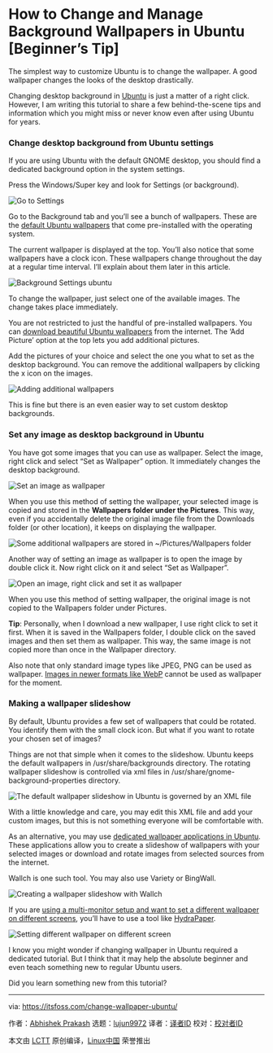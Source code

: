 [#]: subject: "How to Change and Manage Background Wallpapers in Ubuntu [Beginner’s Tip]"
[#]: via: "https://itsfoss.com/change-wallpaper-ubuntu/"
[#]: author: "Abhishek Prakash https://itsfoss.com/author/abhishek/"
[#]: collector: "lujun9972"
[#]: translator: " "
[#]: reviewer: " "
[#]: publisher: " "
[#]: url: " "

How to Change and Manage Background Wallpapers in Ubuntu [Beginner’s Tip]
======

The simplest way to customize Ubuntu is to change the wallpaper. A good wallpaper changes the looks of the desktop drastically.

Changing desktop background in [Ubuntu][1] is just a matter of a right click. However, I am writing this tutorial to share a few behind-the-scene tips and information which you might miss or never know even after using Ubuntu for years.

### Change desktop background from Ubuntu settings

If you are using Ubuntu with the default GNOME desktop, you should find a dedicated background option in the system settings.

Press the Windows/Super key and look for Settings (or background).

![Go to Settings][2]

Go to the Background tab and you’ll see a bunch of wallpapers. These are the [default Ubuntu wallpapers][3] that come pre-installed with the operating system.

The current wallpaper is displayed at the top. You’ll also notice that some wallpapers have a clock icon. These wallpapers change throughout the day at a regular time interval. I’ll explain about them later in this article.

![Background Settings ubuntu][4]

To change the wallpaper, just select one of the available images. The change takes place immediately.

You are not restricted to just the handful of pre-installed wallpapers. You can [download beautiful Ubuntu wallpapers][5] from the internet. The ‘Add Picture’ option at the top lets you add additional pictures.

Add the pictures of your choice and select the one you what to set as the desktop background. You can remove the additional wallpapers by clicking the x icon on the images.

![Adding additional wallpapers][6]

This is fine but there is an even easier way to set custom desktop backgrounds.

### Set any image as desktop background in Ubuntu

You have got some images that you can use as wallpaper. Select the image, right click and select “Set as Wallpaper” option. It immediately changes the desktop background.

![Set an image as wallpaper][7]

When you use this method of setting the wallpaper, your selected image is copied and stored in the **Wallpapers folder under the Pictures**. This way, even if you accidentally delete the original image file from the Downloads folder (or other location), it keeps on displaying the wallpaper.

![Some additional wallpapers are stored in ~/Pictures/Wallpapers folder][8]

Another way of setting an image as wallpaper is to open the image by double click it. Now right click on it and select “Set as Wallpaper”.

![Open an image, right click and set it as wallpaper][9]

When you use this method of setting wallpaper, the original image is not copied to the Wallpapers folder under Pictures.

**Tip**: Personally, when I download a new wallpaper, I use right click to set it first. When it is saved in the Wallpapers folder, I double click on the saved images and then set them as wallpaper. This way, the same image is not copied more than once in the Wallpaper directory.

Also note that only standard image types like JPEG, PNG can be used as wallpaper. [Images in newer formats like WebP][10] cannot be used as wallpaper for the moment.

### Making a wallpaper slideshow

By default, Ubuntu provides a few set of wallpapers that could be rotated. You identify them with the small clock icon. But what if you want to rotate your chosen set of images?

Things are not that simple when it comes to the slideshow. Ubuntu keeps the default wallpapers in /usr/share/backgrounds directory. The rotating wallpaper slideshow is controlled via xml files in /usr/share/gnome-background-properties directory.

![The default wallpaper slideshow in Ubuntu is governed by an XML file][11]

With a little knowledge and care, you may edit this XML file and add your custom images, but this is not something everyone will be comfortable with.

As an alternative, you may use [dedicated wallpaper applications in Ubuntu][12]. These applications allow you to create a slideshow of wallpapers with your selected images or download and rotate images from selected sources from the internet.

Wallch is one such tool. You may also use Variety or BingWall.

![Creating a wallpaper slideshow with Wallch][13]

If you are [using a multi-monitor setup and want to set a different wallpaper on different screens][14], you’ll have to use a tool like [HydraPaper][15].

![Setting different wallpaper on different screen][16]

I know you might wonder if changing wallpaper in Ubuntu required a dedicated tutorial. But I think that it may help the absolute beginner and even teach something new to regular Ubuntu users.

Did you learn something new from this tutorial?

--------------------------------------------------------------------------------

via: https://itsfoss.com/change-wallpaper-ubuntu/

作者：[Abhishek Prakash][a]
选题：[lujun9972][b]
译者：[译者ID](https://github.com/译者ID)
校对：[校对者ID](https://github.com/校对者ID)

本文由 [LCTT](https://github.com/LCTT/TranslateProject) 原创编译，[Linux中国](https://linux.cn/) 荣誉推出

[a]: https://itsfoss.com/author/abhishek/
[b]: https://github.com/lujun9972
[1]: https://ubuntu.com/
[2]: https://i2.wp.com/itsfoss.com/wp-content/uploads/2021/05/settings-application-ubuntu.jpg?resize=800%2C247&ssl=1
[3]: https://itsfoss.com/ubuntu-default-wallpapers-download/
[4]: https://itsfoss.com/wp-content/uploads/2021/08/background-settings-ubuntu-800x520.webp
[5]: https://itsfoss.com/beautiful-ubuntu-wallpapers/
[6]: https://itsfoss.com/wp-content/uploads/2021/08/additional-wallpapers-ubuntu-800x520.webp
[7]: https://i2.wp.com/itsfoss.com/wp-content/uploads/2021/08/setting-an-image-as-wallpaper-ubuntu.png?resize=800%2C515&ssl=1
[8]: https://itsfoss.com/wp-content/uploads/2021/08/wallpapers-folder-ubuntu-800x426.webp
[9]: https://itsfoss.com/wp-content/uploads/2021/08/add-image-as-background-ubuntu-800x477.webp
[10]: https://itsfoss.com/webp-ubuntu-linux/
[11]: https://i1.wp.com/itsfoss.com/wp-content/uploads/2021/08/ubuntu-wallpaper-slideshow-xml.png?resize=800%2C541&ssl=1
[12]: https://itsfoss.com/applications-manage-wallpapers-ubuntu/
[13]: https://itsfoss.com/wp-content/uploads/2021/08/wallpaper-slideshow-with-wallch-800x504.webp
[14]: https://itsfoss.com/wallpaper-multi-monitor/
[15]: https://gitlab.com/gabmus/HydraPaper
[16]: https://i1.wp.com/itsfoss.com/wp-content/uploads/2018/05/different-wallpaper-each-monitor-hydrapaper-1.jpeg?resize=799%2C639&ssl=1
